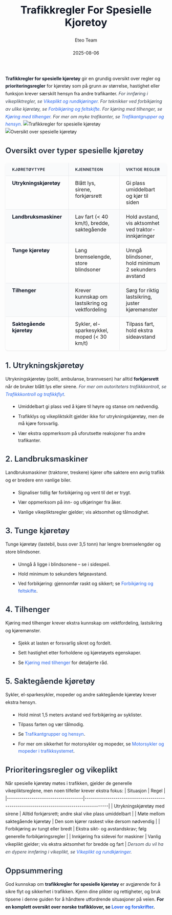 ﻿---
title: "Trafikkregler For Spesielle Kjoretoy"
date: 2025-08-06
draft: false
author: "Eteo Team"
description: "Guide to Trafikkregler For Spesielle Kjoretoy for Norwegian driving theory exam."
categories: ["Driving Theory"]
tags: ["driving", "theory", "safety"]
featured_image: "/blogs/teori/trafikkregler-for-spesielle-kjoretoy/trafikkregler-for-spesielle-kjoretoy-image.svg"
---
<style>
/* Base text styling */
.article-content {
  font-family: 'Inter', -apple-system, BlinkMacSystemFont, 'Segoe UI', Roboto, Oxygen, Ubuntu, Cantarell, 'Open Sans', 'Helvetica Neue', sans-serif;
  line-height: 1.6;
  color: #1f2937;
  font-size: 16px;
}
/* Headers */
h1 {
  font-size: 2rem;
  font-weight: 700;
  margin: 2rem 0 1.5rem;
  color: #111827;
}
h2 {
  font-size: 1.5rem;
  font-weight: 600;
  margin: 2rem 0 1rem;
  color: #1f2937;
}
h3 {
  font-size: 1.25rem;
  font-weight: 600;
  margin: 1.5rem 0 0.75rem;
  color: #374151;
}
/* Paragraphs */
p {
  margin: 1rem 0;
  line-height: 1.7;
}
/* Lists */
ul, ol {
  margin: 1rem 0 1rem 1.5rem;
  padding-left: 1rem;
}
li {
  margin-bottom: 0.5rem;
  line-height: 1.6;
}
/* Bold and emphasis text */
strong, b {
  font-weight: 700 !important;
  color: #111827;
}
em, i {
  font-style: italic;
  color: #374151;
}
strong em, b i, em strong, i b {
  font-weight: 700 !important;
  font-style: italic;
  color: #111827;
}
/* Links */
a {
  color: #2563eb;
  text-decoration: none;
  transition: color 0.2s ease;
}
a:hover {
  color: #1d4ed8;
  text-decoration: underline;
}
/* Code blocks */
pre, code {
  font-family: 'SFMono-Regular', Consolas, 'Liberation Mono', Menlo, monospace;
  background-color: #f3f4f6;
  border-radius: 0.375rem;
  font-size: 0.875em;
}
pre {
  padding: 1rem;
  overflow-x: auto;
  margin: 1rem 0;
}
code {
  padding: 0.2em 0.4em;
}
/* Blockquotes */
blockquote {
  border-left: 4px solid #e5e7eb;
  margin: 1.5rem 0;
  padding: 0.75rem 1rem 0.75rem 1.5rem;
  background-color: #f9fafb;
  color: #4b5563;
  font-style: italic;
}
/* Tables */
table {
  margin: 1.5rem auto !important;
  border-collapse: collapse !important;
  width: 100% !important;
  max-width: 100%;
  box-shadow: 0 1px 3px rgba(0,0,0,0.1) !important;
  border-radius: 0.5rem !important;
  overflow: hidden !important;
  border: 1px solid #e5e7eb !important;
  display: table !important;
}
th, td {
  padding: 0.75rem 1.25rem !important;
  text-align: left !important;
  border: 1px solid #e5e7eb !important;
  vertical-align: top;
}
th {
  background-color: #f9fafb !important;
  font-weight: 600 !important;
  color: #111827 !important;
  text-transform: uppercase !important;
  font-size: 0.75rem !important;
  letter-spacing: 0.05em !important;
}
tr:nth-child(even) {
  background-color: #f9fafb !important;
}
tr:hover {
  background-color: #f3f4f6 !important;
}
/* Responsive adjustments */
@media (max-width: 768px) {
  .article-content {
    font-size: 15px;
  }
  h1 { font-size: 1.75rem; }
  h2 { font-size: 1.375rem; }
  h3 { font-size: 1.125rem; }
  table {
    display: block !important;
    overflow-x: auto !important;
    -webkit-overflow-scrolling: touch;
  }
}
</style>
**Trafikkregler for spesielle kjøretøy** gir en grundig oversikt over regler og **prioriteringsregler** for kjøretøy som på grunn av størrelse, hastighet eller funksjon krever særskilt hensyn fra andre trafikanter.
*For innføring i vikepliktregler, se [Vikeplikt og rundkjøringer](/blogs/teori/vikeplikt-og-rundkjoringer "Vikeplikt og rundkjøringer - Komplett guide til høyreregelen og rundkjøringer").*
*For teknikker ved forbikjøring av ulike kjøretøy, se [Forbikjøring og feltskifte](/blogs/teori/forbikjoring-og-feltskifte "Forbikjøring og feltskifte - Guide til trygg forbikjøring").*
*For kjøring med tilhenger, se [Kjøring med tilhenger](/blogs/teori/kjoring-med-tilhenger "Kjøring med tilhenger - Guide til trygg hengerkjøring i Norge").*
*For mer om myke trafikanter, se [Trafikantgrupper og hensyn](/blogs/teori/trafikantgrupper-og-hensyn "Trafikantgrupper og hensyn - Guide til hensynsfull kjøring").*
![Trafikkregler for spesielle kjøretøy](/blogs/teori/trafikkregler-for-spesielle-kjoretoy/trafikkregler-for-spesielle-kjoretoy-image.svg)
![Oversikt over spesielle kjøretøy](/blogs/teori/trafikkregler-for-spesielle-kjoretoy/trafikkregler-for-spesielle-kjoretoy-overview.svg)
## Oversikt over typer spesielle kjøretøy
| Kjøretøytype               | Kjennetegn                                      | Viktige regler                                               |
|----------------------------|-------------------------------------------------|-------------------------------------------------------------|
| **Utrykningskjøretøy**     | Blått lys, sirene, forkjørsrett                  | Gi plass umiddelbart og kjør til siden                       |
| **Landbruksmaskiner**      | Lav fart (< 40 km/t), bredde, saktegående        | Hold avstand, vis aktsomhet ved traktor-innkjøringer         |
| **Tunge kjøretøy**         | Lang bremselengde, store blindsoner              | Unngå blindsoner, hold minimum 2 sekunders avstand          |
| **Tilhenger**              | Krever kunnskap om lastsikring og vektfordeling  | Sørg for riktig lastsikring, juster kjøremønster             |
| **Saktegående kjøretøy**   | Sykler, el-sparkesykkel, moped (< 30 km/t)       | Tilpass fart, hold ekstra sideavstand                        |
## 1. Utrykningskjøretøy
Utrykningskjøretøy (politi, ambulanse, brannvesen) har alltid **forkjørsrett** når de bruker blått lys eller sirene.
*For mer om autoriteters trafikkkontroll, se [Trafikkkontroll og trafikkflyt](/blogs/teori/trafikkkontroll-og-trafikkflyt "Trafikkkontroll og trafikkflyt - Politi, tollvesen og Statens vegvesen").*
* Umiddelbart gi plass ved å kjøre til høyre og stanse om nødvendig.
* Trafikklys og vikepliktskilt gjelder ikke for utrykningskjøretøy, men de må kjøre forsvarlig.
* Vær ekstra oppmerksom på uforutsette reaksjoner fra andre trafikanter.
## 2. Landbruksmaskiner
Landbruksmaskiner (traktorer, treskere) kjører ofte saktere enn øvrig trafikk og er bredere enn vanlige biler.
* Signaliser tidlig før forbikjøring og vent til det er trygt.
* Vær oppmerksom på inn- og utkjøringer fra åker.
* Vanlige vikepliktsregler gjelder; vis aktsomhet og tålmodighet.
## 3. Tunge kjøretøy
Tunge kjøretøy (lastebil, buss over 3,5 tonn) har lengre bremselengder og store blindsoner.
* Unngå å ligge i blindsonene – se i sidespeil.
* Hold minimum to sekunders følgeavstand.
* Ved forbikjøring: gjennomfør raskt og sikkert; se [Forbikjøring og feltskifte](/blogs/teori/forbikjoring-og-feltskifte "Forbikjøring og feltskifte - Guide til trygg forbikjøring").
## 4. Tilhenger
Kjøring med tilhenger krever ekstra kunnskap om vektfordeling, lastsikring og kjøremønster.
* Sjekk at lasten er forsvarlig sikret og fordelt.
* Sett hastighet etter forholdene og kjøretøyets egenskaper.
* Se [Kjøring med tilhenger](/blogs/teori/kjoring-med-tilhenger "Kjøring med tilhenger - Guide til trygg hengerkjøring i Norge") for detaljerte råd.
## 5. Saktegående kjøretøy
Sykler, el-sparkesykler, mopeder og andre saktegående kjøretøy krever ekstra hensyn.
* Hold minst 1,5 meters avstand ved forbikjøring av syklister.
* Tilpass farten og vær tålmodig.
* Se [Trafikantgrupper og hensyn](/blogs/teori/trafikantgrupper-og-hensyn "Trafikantgrupper og hensyn - Guide til hensynsfull kjøring").
* For mer om sikkerhet for motorsykler og mopeder, se [Motorsykler og mopeder i trafikksystemet](/blogs/teori/trafikksystemet-motorsykler-mopeder "Motorsykler og mopeder i trafikksystemet - Hvordan og hvorfor unngå ulykker").
## Prioriteringsregler og vikeplikt
Når spesielle kjøretøy møtes i trafikken, gjelder de generelle vikepliktsreglene, men noen tilfeller krever ekstra fokus:
| Situasjon                           | Regel                                                                                   |
|-------------------------------------|-----------------------------------------------------------------------------------------|
| Utrykningskjøretøy med sirene       | Alltid forkjørsrett; andre skal vike plass umiddelbart                                   |
| Møte mellom saktegående kjøretøy    | Den som kjører raskest vike dersom nødvendig                                           |
| Forbikjøring av tungt eller bredt   | Ekstra sikt- og avstandskrav; følg generelle forbikjøringsregler                       |
| Innkjøring fra sidevei for maskiner | Vanlig vikeplikt gjelder; vis ekstra aktsomhet for bredde og fart                       |
*Dersom du vil ha en dypere innføring i vikeplikt, se [Vikeplikt og rundkjøringer](/blogs/teori/vikeplikt-og-rundkjoringer "Vikeplikt og rundkjøringer - Komplett guide til høyreregelen og rundkjøringer").*
## Oppsummering
God kunnskap om **trafikkregler for spesielle kjøretøy** er avgjørende for å sikre flyt og sikkerhet i trafikken. Kjenn dine plikter og rettigheter, og bruk tipsene i denne guiden for å håndtere utfordrende situasjoner på veien.
**For en komplett oversikt over norske trafikklover, se [Lover og forskrifter](/blogs/teori/lover-og-forskrifter "Lover og forskrifter - Oversikt over norske trafikklover og forskrifter").**